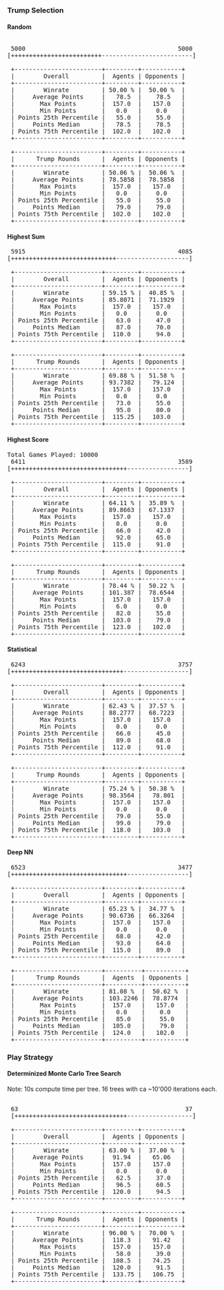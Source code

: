 ### Trump Selection

#### Random

<pre>                         
 5000                                          5000 
[+++++++++++++++++++++++++-------------------------]
                                                    
 +------------------------+---------+-----------+   
 |        Overall         |  Agents | Opponents |   
 +------------------------+---------+-----------+   
 |        Winrate         | 50.00 % |  50.00 %  |   
 |     Average Points     |   78.5  |    78.5   |   
 |       Max Points       |  157.0  |   157.0   |   
 |       Min Points       |   0.0   |    0.0    |   
 | Points 25th Percentile |   55.0  |    55.0   |   
 |     Points Median      |   78.5  |    78.5   |   
 | Points 75th Percentile |  102.0  |   102.0   |   
 +------------------------+---------+-----------+   
                                                    
 +------------------------+---------+-----------+   
 |      Trump Rounds      |  Agents | Opponents |   
 +------------------------+---------+-----------+   
 |        Winrate         | 50.06 % |  50.06 %  |   
 |     Average Points     | 78.5858 |  78.5858  |   
 |       Max Points       |  157.0  |   157.0   |   
 |       Min Points       |   0.0   |    0.0    |   
 | Points 25th Percentile |   55.0  |    55.0   |   
 |     Points Median      |   79.0  |    79.0   |   
 | Points 75th Percentile |  102.0  |   102.0   |   
 +------------------------+---------+-----------+     
</pre>

#### Highest Sum

<pre>
 5915                                          4085
[+++++++++++++++++++++++++++++--------------------]
                                                   
 +------------------------+---------+-----------+  
 |        Overall         |  Agents | Opponents |  
 +------------------------+---------+-----------+  
 |        Winrate         | 59.15 % |  40.85 %  |  
 |     Average Points     | 85.8071 |  71.1929  |  
 |       Max Points       |  157.0  |   157.0   |  
 |       Min Points       |   0.0   |    0.0    |  
 | Points 25th Percentile |   63.0  |    47.0   |  
 |     Points Median      |   87.0  |    70.0   |  
 | Points 75th Percentile |  110.0  |    94.0   |  
 +------------------------+---------+-----------+  
                                                   
 +------------------------+---------+-----------+  
 |      Trump Rounds      |  Agents | Opponents |  
 +------------------------+---------+-----------+  
 |        Winrate         | 69.88 % |  51.58 %  |  
 |     Average Points     | 93.7382 |   79.124  |  
 |       Max Points       |  157.0  |   157.0   |  
 |       Min Points       |   0.0   |    0.0    |  
 | Points 25th Percentile |   73.0  |    55.0   |  
 |     Points Median      |   95.0  |    80.0   |  
 | Points 75th Percentile |  115.25 |   103.0   |  
 +------------------------+---------+-----------+  
</pre>

#### Highest Score

<pre>
Total Games Played: 10000                          
 6411                                          3589
[++++++++++++++++++++++++++++++++-----------------]
                                                   
 +------------------------+---------+-----------+  
 |        Overall         |  Agents | Opponents |  
 +------------------------+---------+-----------+  
 |        Winrate         | 64.11 % |  35.89 %  |  
 |     Average Points     | 89.8663 |  67.1337  |  
 |       Max Points       |  157.0  |   157.0   |  
 |       Min Points       |   0.0   |    0.0    |  
 | Points 25th Percentile |   66.0  |    42.0   |  
 |     Points Median      |   92.0  |    65.0   |  
 | Points 75th Percentile |  115.0  |    91.0   |  
 +------------------------+---------+-----------+  
                                                   
 +------------------------+---------+-----------+  
 |      Trump Rounds      |  Agents | Opponents |  
 +------------------------+---------+-----------+  
 |        Winrate         | 78.44 % |  50.22 %  |  
 |     Average Points     | 101.387 |  78.6544  |  
 |       Max Points       |  157.0  |   157.0   |  
 |       Min Points       |   6.0   |    0.0    |  
 | Points 25th Percentile |   82.0  |    55.0   |  
 |     Points Median      |  103.0  |    79.0   |  
 | Points 75th Percentile |  123.0  |   102.0   |  
 +------------------------+---------+-----------+  
</pre>

#### Statistical

<pre>
 6243                                          3757
[+++++++++++++++++++++++++++++++------------------]
                                                   
 +------------------------+---------+-----------+  
 |        Overall         |  Agents | Opponents |  
 +------------------------+---------+-----------+  
 |        Winrate         | 62.43 % |  37.57 %  |  
 |     Average Points     | 88.2777 |  68.7223  |  
 |       Max Points       |  157.0  |   157.0   |  
 |       Min Points       |   0.0   |    0.0    |  
 | Points 25th Percentile |   66.0  |    45.0   |  
 |     Points Median      |   89.0  |    68.0   |  
 | Points 75th Percentile |  112.0  |    91.0   |  
 +------------------------+---------+-----------+  
                                                   
 +------------------------+---------+-----------+  
 |      Trump Rounds      |  Agents | Opponents |  
 +------------------------+---------+-----------+  
 |        Winrate         | 75.24 % |  50.38 %  |  
 |     Average Points     | 98.3564 |   78.801  |  
 |       Max Points       |  157.0  |   157.0   |  
 |       Min Points       |   0.0   |    0.0    |  
 | Points 25th Percentile |   79.0  |    55.0   |  
 |     Points Median      |   99.0  |    79.0   |  
 | Points 75th Percentile |  118.0  |   103.0   |  
 +------------------------+---------+-----------+  
</pre>

#### Deep NN

<pre>
 6523                                          3477
[++++++++++++++++++++++++++++++++-----------------]
                                                   
 +------------------------+---------+-----------+  
 |        Overall         |  Agents | Opponents |  
 +------------------------+---------+-----------+  
 |        Winrate         | 65.23 % |  34.77 %  |  
 |     Average Points     | 90.6736 |  66.3264  |  
 |       Max Points       |  157.0  |   157.0   |  
 |       Min Points       |   0.0   |    0.0    |  
 | Points 25th Percentile |   68.0  |    42.0   |  
 |     Points Median      |   93.0  |    64.0   |  
 | Points 75th Percentile |  115.0  |    89.0   |  
 +------------------------+---------+-----------+  
                                                   
 +------------------------+----------+-----------+ 
 |      Trump Rounds      |  Agents  | Opponents | 
 +------------------------+----------+-----------+ 
 |        Winrate         | 81.08 %  |  50.62 %  | 
 |     Average Points     | 103.2246 |  78.8774  | 
 |       Max Points       |  157.0   |   157.0   | 
 |       Min Points       |   0.0    |    0.0    | 
 | Points 25th Percentile |   85.0   |    55.0   | 
 |     Points Median      |  105.0   |    79.0   | 
 | Points 75th Percentile |  124.0   |   102.0   | 
 +------------------------+----------+-----------+ 
</pre>

### Play Strategy

#### Determinized Monte Carlo Tree Search

Note: 10s compute time per tree. 16 trees with ca ~10'000 iterations each.

<pre> 
 63                                              37
 [+++++++++++++++++++++++++++++++------------------]
                                                   
 +------------------------+---------+-----------+   
 |        Overall         |  Agents | Opponents |   
 +------------------------+---------+-----------+   
 |        Winrate         | 63.00 % |  37.00 %  |   
 |     Average Points     |  91.94  |   65.06   |   
 |       Max Points       |  157.0  |   157.0   |   
 |       Min Points       |   0.0   |    0.0    |   
 | Points 25th Percentile |   62.5  |    37.0   |   
 |     Points Median      |   96.5  |    60.5   |   
 | Points 75th Percentile |  120.0  |    94.5   |   
 +------------------------+---------+-----------+   
                                                    
 +------------------------+---------+-----------+  
 |      Trump Rounds      |  Agents | Opponents |  
 +------------------------+---------+-----------+  
 |        Winrate         | 96.00 % |  70.00 %  |  
 |     Average Points     |  118.3  |   91.42   |  
 |       Max Points       |  157.0  |   157.0   |  
 |       Min Points       |   58.0  |    39.0   |  
 | Points 25th Percentile |  108.5  |   74.25   |  
 |     Points Median      |  120.0  |    91.5   |  
 | Points 75th Percentile |  133.75 |   106.75  |  
 +------------------------+---------+-----------+    
</pre>
